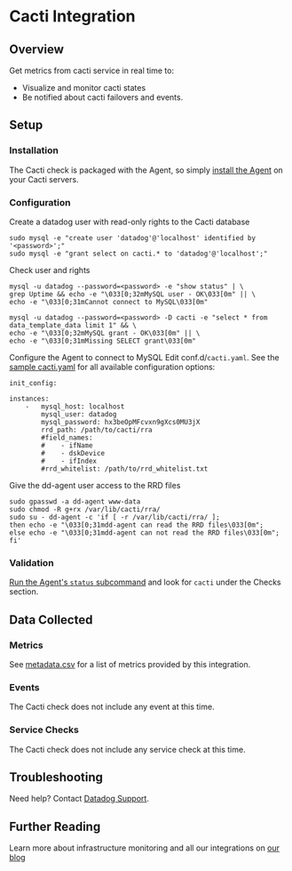 # Cacti Integration

## Overview

Get metrics from cacti service in real time to:

* Visualize and monitor cacti states
* Be notified about cacti failovers and events.

## Setup
### Installation

The Cacti check is packaged with the Agent, so simply [install the Agent](https://app.datadoghq.com/account/settings#agent) on your Cacti servers.

### Configuration

Create a datadog user with read-only rights to the Cacti database

```
sudo mysql -e "create user 'datadog'@'localhost' identified by '<password>';"
sudo mysql -e "grant select on cacti.* to 'datadog'@'localhost';"
```

Check user and rights

```
mysql -u datadog --password=<password> -e "show status" | \
grep Uptime && echo -e "\033[0;32mMySQL user - OK\033[0m" || \
echo -e "\033[0;31mCannot connect to MySQL\033[0m"

mysql -u datadog --password=<password> -D cacti -e "select * from data_template_data limit 1" && \
echo -e "\033[0;32mMySQL grant - OK\033[0m" || \
echo -e "\033[0;31mMissing SELECT grant\033[0m"
```

Configure the Agent to connect to MySQL
Edit conf.d/`cacti.yaml`. See the [sample cacti.yaml](https://github.com/DataDog/integrations-core/blob/master/cacti/conf.yaml.example) for all available configuration options:

```
init_config:

instances:
    -   mysql_host: localhost
        mysql_user: datadog
        mysql_password: hx3beOpMFcvxn9gXcs0MU3jX
        rrd_path: /path/to/cacti/rra
        #field_names:
        #    - ifName
        #    - dskDevice
        #    - ifIndex
        #rrd_whitelist: /path/to/rrd_whitelist.txt
```

Give the dd-agent user access to the RRD files

```
sudo gpasswd -a dd-agent www-data
sudo chmod -R g+rx /var/lib/cacti/rra/
sudo su - dd-agent -c 'if [ -r /var/lib/cacti/rra/ ];
then echo -e "\033[0;31mdd-agent can read the RRD files\033[0m";
else echo -e "\033[0;31mdd-agent can not read the RRD files\033[0m";
fi'
```

### Validation

[Run the Agent's `status` subcommand](https://docs.datadoghq.com/agent/faq/agent-commands/#agent-status-and-information) and look for `cacti` under the Checks section.

## Data Collected
### Metrics
See [metadata.csv](https://github.com/DataDog/integrations-core/blob/master/cacti/metadata.csv) for a list of metrics provided by this integration.

### Events
The Cacti check does not include any event at this time.

### Service Checks
The Cacti check does not include any service check at this time.

## Troubleshooting
Need help? Contact [Datadog Support](http://docs.datadoghq.com/help/).

## Further Reading
Learn more about infrastructure monitoring and all our integrations on [our blog](https://www.datadoghq.com/blog/)
